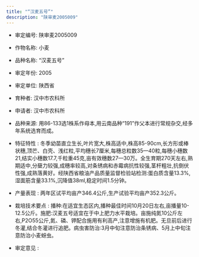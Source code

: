 ```yaml
---
title: "“汉麦五号”"
description: "陕审麦2005009"
---
```

* 审定编号:  陕审麦2005009

*  作物名称:  小麦

*  品种名称:  “汉麦五号”

*  审定年份:  2005

*  审定单位:  陕西省

* 育种者:  汉中市农科所

*  申请者:  汉中市农科所

*  品种来源:  用86-133选1株系作母本,用云南品种“191”作父本进行常规杂交,经多年系统选育而成。

*  特征特性 : 
冬季幼苗直立生长,叶片宽大,株高适中,株高85-90cm,长方形或棒状穗,顶芒、白壳、浅红粒,平均穗长7厘米,每穗总粒数35—40粒,每穗小穗数21,结实小穗数17.7,千粒重45克,亩有效穗数27—30万。全生育期270天左右,熟期适中,分蘖力较强,成穗率较高,对条锈病和赤霉病抗性较强,茎杆粗壮,抗倒伏性强,成熟落黄好。经陕西省粮油产品质量监督检验站检测:蛋白质含量13.3%,湿面筋含量33.1%,沉降值38ml,稳定时间1.5分钟。
 
*  产量表现 : 
两年区试平均亩产346.4公斤,生产试验平均亩产352.3公斤。

*  栽培技术要点 : 
播种:在适宜生态区内,播种最佳时间10月20日左右,亩播量10-12.5公斤。施肥:汉麦五号适宜在于中上肥力水平栽培。亩施纯氮10公斤左右,P2O55公斤,氮、磷、钾配合施用有利高产,注意增施有机肥。无旦前后进行冬灌,结合冬灌进行追肥。病虫害防治:3月中旬注意防治条锈病、5月上中旬注意防治小麦蚜虫。

*  审定意见 : 

